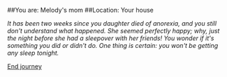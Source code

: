 
##You are: Melody's mom
##Location: Your house

*It has been two weeks since you daughter died of anorexia, and you still don't understand what
happened. She seemed perfectly happy; why, just the night before she had a sleepover with her
friends! You wonder if it's something you did or didn't do. One thing is certain: you won't be
getting any sleep tonight.*

[End journey](/node/thank_you)